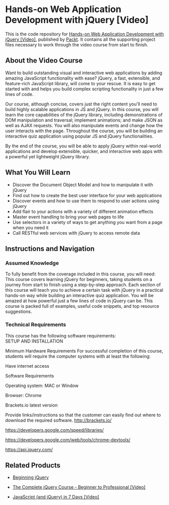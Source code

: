 # Hands-on Web Application Development with jQuery [Video]
This is the code repository for [Hands-on Web Application Development with jQuery [Video]](https://www.packtpub.com/web-development/hands-web-application-development-jquery-video?utm_source=github&utm_medium=repository&utm_campaign=9781789343809), published by [Packt](https://www.packtpub.com/?utm_source=github). It contains all the supporting project files necessary to work through the video course from start to finish.
## About the Video Course
Want to build outstanding visual and interactive web applications by adding amazing JavaScript functionality with ease? jQuery, a fast, extensible, and feature-rich JavaScript library, will come to your rescue. It is easy to get started with and helps you build complex scripting functionality in just a few lines of code.

Our course, although concise, covers just the right content you'll need to build highly scalable applications in JS and jQuery. In this course, you will learn the core capabilities of the jQuery library, including demonstrations of DOM manipulation and traversal; implement animations; and make JSON as well as AJAX requests. You will also manipulate events and change how the user interacts with the page. Throughout the course, you will be building an interactive quiz application using popular JS and jQuery functionalities.

By the end of the course, you will be able to apply jQuery within real-world applications and develop extensible, quicker, and interactive web apps with a powerful yet lightweight jQuery library.

<H2>What You Will Learn</H2>
<DIV class=book-info-will-learn-text>
<UL>
<LI>Discover the Document Object Model and how to manipulate it with jQuery 
<LI>Find out how to create the best user interface for your web applications 
<LI>Discover events and how to use them to respond to user actions using jQuery 
<LI>Add flair to your actions with a variety of different animation effects 
<LI>Master event handling to bring your web pages to life 
<LI>Use selectors in a variety of ways to get anything you want from a page when you need it 
<LI>Call RESTful web services with jQuery to access remote data </LI></UL></DIV>

## Instructions and Navigation
### Assumed Knowledge
To fully benefit from the coverage included in this course, you will need:<br/>
This course covers learning jQuery for beginners, taking students on a journey from start to finish using a step-by-step approach. Each section of this course will teach you to achieve a certain task with jQuery in a practical hands-on way while building an interactive quiz application. You will be amazed at how powerful just a few lines of code in jQuery can be. This course is packed full of examples, useful code snippets, and top resource suggestions.
### Technical Requirements
This course has the following software requirements:<br/>
SETUP AND INSTALLATION

Minimum Hardware Requirements
For successful completion of this course, students will require the computer systems with at least the following:

Have internet access

Software Requirements

Operating system: MAC or Window


Browser: Chrome


Brackets.io latest version



Provide links/instructions so that the customer can easily find out where to download the required software.
http://brackets.io/

https://developers.google.com/speed/libraries/

https://developers.google.com/web/tools/chrome-devtools/

https://api.jquery.com/

## Related Products
* [Beginning jQuery](https://www.packtpub.com/web-development/beginning-jquery-video?utm_source=github&utm_medium=repository&utm_campaign=9781789137262)

* [The Complete jQuery Course - Beginner to Professional [Video]](https://www.packtpub.com/web-development/complete-jquery-course-beginner-professional-video?utm_source=github&utm_medium=repository&utm_campaign=9781789612837)

* [JavaScript (and jQuery) in 7 Days [Video]](https://www.packtpub.com/application-development/javascript-and-jquery-7-days-video?utm_source=github&utm_medium=repository&utm_campaign=9781789138610)
